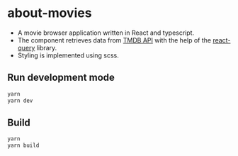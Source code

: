 # about-movies
* A movie browser application written in React and typescript.
* The component retrieves data from [TMDB API](https://www.themoviedb.org/documentation/api) with the help of the [react-query](https://tanstack.com/query/v4/docs/react/overview) library. 
* Styling is implemented using scss.

## Run development mode

```sh
yarn
yarn dev
```

## Build

```sh
yarn
yarn build
```
